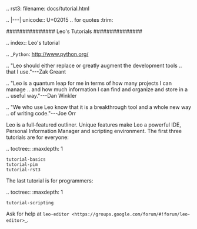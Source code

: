 .. rst3: filename: docs/tutorial.html

.. |---| unicode:: U+02015 .. for quotes
   :trim:

###############
Leo's Tutorials
###############

.. index:: Leo's tutorial

.. _`Python`: http://www.python.org/

..  "Leo should either replace or greatly augment the development tools
..  that I use."---Zak Greant

..  "Leo is a quantum leap for me in terms of how many projects I can manage
..  and how much information I can find and organize and store in a
..  useful way."---Dan Winkler

..  "We who use Leo know that it is a breakthrough tool and a whole new way
..  of writing code."---Joe Orr
    
Leo is a full-featured outliner. Unique features make Leo a powerful IDE, Personal Information Manager and scripting environment. The first three tutorials are for everyone:

.. toctree::
    :maxdepth: 1
    
    tutorial-basics
    tutorial-pim
    tutorial-rst3
    
The last tutorial is for programmers:

.. toctree::
    :maxdepth: 1

    tutorial-scripting

Ask for help at `leo-editor <https://groups.google.com/forum/#!forum/leo-editor>`_.

